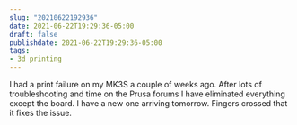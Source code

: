```yaml
---
slug: "20210622192936"
date: 2021-06-22T19:29:36-05:00
draft: false
publishdate: 2021-06-22T19:29:36-05:00
tags:
- 3d printing
---
```


I had a print failure on my MK3S a couple of weeks ago. After lots of troubleshooting and time on the Prusa forums I have eliminated everything except the board. I have a new one arriving tomorrow. Fingers crossed that it fixes the issue.
